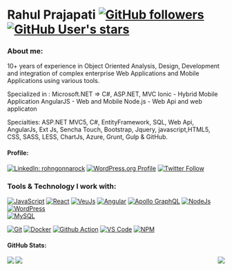 # Rahul Prajapati  [![GitHub followers](https://img.shields.io/github/followers/rohngonnarock?style=social)](https://github.com/rohngonnarock) [![GitHub User's stars](https://img.shields.io/github/stars/rohngonnarock?style=social)](https://github.com/rohngonnarock)

### About me:
10+ years of experience in Object Oriented Analysis, Design, Development and integration of complex enterprise Web Applications and Mobile Applications using various tools.

Specialized in :
Microsoft.NET => C#, ASP.NET, MVC
Ionic - Hybrid Mobile Application
AngularJS - Web and Mobile
Node.js - Web Api and web applicaton

Specialties: ASP.NET MVC5, C#, EntityFramework, SQL, Web Api, AngularJs, Ext Js, Sencha Touch, Bootstrap, Jquery, javascript,HTML5, CSS, SASS, LESS, ChartJs, Azure, Grunt, Gulp & GitHub.

#### Profile:

[![LinkedIn: rohngonnarock](https://img.shields.io/badge/-rohngonnarock-blue?style=flat&logo=linkedin&logoColor=white&link=https://www.linkedin.com/in/rohngonnarock/)](https://www.linkedin.com/in/rohngonnarock/) [![WordPress.org Profile](https://img.shields.io/badge/-WordPress.org-23282d?style=flat&logo=wordpress&logoColor=white&link=https://profiles.wordpress.org/rohngonnarock)](https://profiles.wordpress.org/rohngonnarock) [![Twitter Follow](https://img.shields.io/twitter/follow/rahl0love?style=social)](https://twitter.com/intent/follow?screen_name=rahl0love)

### Tools & Technology I work with:


[![JavaScript](https://img.shields.io/badge/Code-JavaScript-informational?style=flat&logo=javascript&logoColor=white&color=2bbc8a)](https://developer.mozilla.org/en-US/docs/Web/JavaScript) 
[![React](https://img.shields.io/badge/Code-React-informational?style=flat&logo=react&logoColor=white&color=2bbc8a)](https://reactjs.org) 
[![VeuJs](https://img.shields.io/badge/Code-Vue-informational?style=flat&logo=react&logoColor=white&color=2bbc8a)](https://vuejs.org/)
[![Angular](https://img.shields.io/badge/Code-Angular-informational?style=flat&logo=react&logoColor=white&color=2bbc8a)](https://angular.io/)
[![Apollo GraphQL](https://img.shields.io/badge/Code-Apollo_GraphQL-informational?style=flat&logo=graphql&logoColor=white&color=2bbc8a)](https://www.apollographql.com) 
[![NodeJs](https://img.shields.io/badge/Code-NodeJs-informational?style=flat&logo=Node.js&logoColor=white&color=2bbc8a)](https://nodejs.org/en/) 
[![WordPress](https://img.shields.io/badge/Code-WordPress-informational?style=flat&logo=wordpress&logoColor=white&color=2bbc8a)](https://wordpress.org/)  
[![MySQL](https://img.shields.io/badge/Code-MySQL-informational?style=flat&logo=MySQL&logoColor=white&color=2bbc8a)](https://www.mysql.com/) 

[![Git](https://img.shields.io/badge/Tool-Git-informational?style=flat&logo=git&logoColor=white&color=2bbc8a)](https://git-scm.com/) [![Docker](https://img.shields.io/badge/Tool-Docker-informational?style=flat&logo=docker&logoColor=white&color=2bbc8a)](https://www.docker.com/)  [![Github Action](https://img.shields.io/badge/Tool-Github_Action-informational?style=flat&logo=githubactions&logoColor=white&color=2bbc8a)](https://github.com/features/actions) [![VS Code](https://img.shields.io/badge/Tool-VS_Code-informational?style=flat&logo=VisualStudioCode&logoColor=white&color=2bbc8a)](https://code.visualstudio.com/) [![NPM](https://img.shields.io/badge/Tool-NPM-informational?style=flat&logo=npm&logoColor=white&color=2bbc8a)](https://www.npmjs.com/)

#### GitHub Stats:

<div>
  <img align="left" src="https://github-readme-stats.vercel.app/api?username=rohngonnarock&theme=tokyonight&show_icons=true&count_private=true" />
  <img align="right" src="https://github-readme-stats.vercel.app/api/top-langs/?username=rohngonnarock&theme=tokyonight" />
  <img align="left" src="https://github-readme-streak-stats.herokuapp.com/?user=rohngonnarock&theme=tokyonight" />
</div>

<!--
**rohngonnarock/rohngonnarock** is a ✨ _special_ ✨ repository because its `README.md` (this file) appears on your GitHub profile.

Here are some ideas to get you started:

- 🔭 I’m currently working on ...
- 🌱 I’m currently learning ...
- 👯 I’m looking to collaborate on ...
- 🤔 I’m looking for help with ...
- 💬 Ask me about ...
- 📫 How to reach me: ...
- 😄 Pronouns: ...
- ⚡ Fun fact: ...
-->
